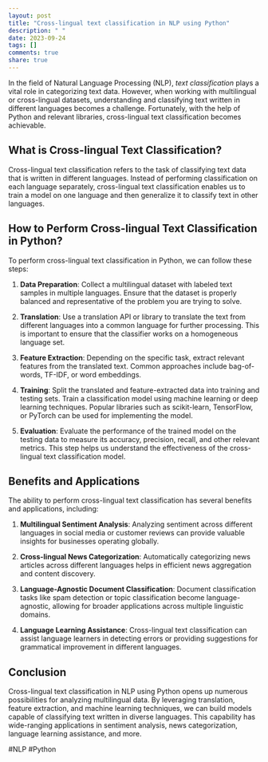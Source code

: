 ```yaml
---
layout: post
title: "Cross-lingual text classification in NLP using Python"
description: " "
date: 2023-09-24
tags: []
comments: true
share: true
---
```


In the field of Natural Language Processing (NLP), *text classification* plays a vital role in categorizing text data. However, when working with multilingual or cross-lingual datasets, understanding and classifying text written in different languages becomes a challenge. Fortunately, with the help of Python and relevant libraries, cross-lingual text classification becomes achievable.

## What is Cross-lingual Text Classification?

Cross-lingual text classification refers to the task of classifying text data that is written in different languages. Instead of performing classification on each language separately, cross-lingual text classification enables us to train a model on one language and then generalize it to classify text in other languages.

## How to Perform Cross-lingual Text Classification in Python?

To perform cross-lingual text classification in Python, we can follow these steps:

1. **Data Preparation**: Collect a multilingual dataset with labeled text samples in multiple languages. Ensure that the dataset is properly balanced and representative of the problem you are trying to solve.

2. **Translation**: Use a translation API or library to translate the text from different languages into a common language for further processing. This is important to ensure that the classifier works on a homogeneous language set.

3. **Feature Extraction**: Depending on the specific task, extract relevant features from the translated text. Common approaches include bag-of-words, TF-IDF, or word embeddings.

4. **Training**: Split the translated and feature-extracted data into training and testing sets. Train a classification model using machine learning or deep learning techniques. Popular libraries such as scikit-learn, TensorFlow, or PyTorch can be used for implementing the model.

5. **Evaluation**: Evaluate the performance of the trained model on the testing data to measure its accuracy, precision, recall, and other relevant metrics. This step helps us understand the effectiveness of the cross-lingual text classification model.

## Benefits and Applications

The ability to perform cross-lingual text classification has several benefits and applications, including:

1. **Multilingual Sentiment Analysis**: Analyzing sentiment across different languages in social media or customer reviews can provide valuable insights for businesses operating globally.

2. **Cross-lingual News Categorization**: Automatically categorizing news articles across different languages helps in efficient news aggregation and content discovery.

3. **Language-Agnostic Document Classification**: Document classification tasks like spam detection or topic classification become language-agnostic, allowing for broader applications across multiple linguistic domains.

4. **Language Learning Assistance**: Cross-lingual text classification can assist language learners in detecting errors or providing suggestions for grammatical improvement in different languages.

## Conclusion

Cross-lingual text classification in NLP using Python opens up numerous possibilities for analyzing multilingual data. By leveraging translation, feature extraction, and machine learning techniques, we can build models capable of classifying text written in diverse languages. This capability has wide-ranging applications in sentiment analysis, news categorization, language learning assistance, and more.

#NLP #Python